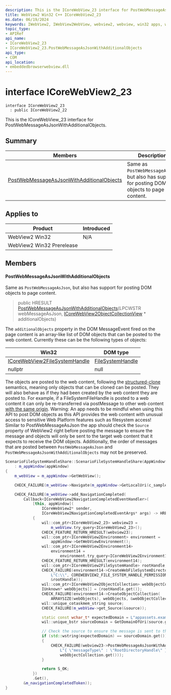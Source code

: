 ```yaml
---
description: This is the ICoreWebView_23 interface for PostWebMessageAsJsonWithAdditionalObjects.
title: WebView2 Win32 C++ ICoreWebView2_23
ms.date: 06/19/2024
keywords: IWebView2, IWebView2WebView, webview2, webview, win32 apps, win32, edge, ICoreWebView2, ICoreWebView2Controller, browser control, edge html, ICoreWebView2_23
topic_type: 
- APIRef
api_name:
- ICoreWebView2_23
- ICoreWebView2_23.PostWebMessageAsJsonWithAdditionalObjects
api_type:
- COM
api_location:
- embeddedbrowserwebview.dll
---
```


# interface ICoreWebView2_23

```
interface ICoreWebView2_23
  : public ICoreWebView2_22
```

This is the ICoreWebView_23 interface for PostWebMessageAsJsonWithAdditionalObjects.

## Summary

 Members                        | Descriptions
--------------------------------|---------------------------------------------
[PostWebMessageAsJsonWithAdditionalObjects](#postwebmessageasjsonwithadditionalobjects) | Same as `PostWebMessageAsJson`, but also has support for posting DOM objects to page content.

## Applies to

Product                         | Introduced
--------------------------------|---------------------------------------------
WebView2 Win32            |    N/A
WebView2 Win32 Prerelease |    

## Members

#### PostWebMessageAsJsonWithAdditionalObjects

Same as `PostWebMessageAsJson`, but also has support for posting DOM objects to page content.

> public HRESULT [PostWebMessageAsJsonWithAdditionalObjects](#postwebmessageasjsonwithadditionalobjects)(LPCWSTR webMessageAsJson, [ICoreWebView2ObjectCollectionView](icorewebview2objectcollectionview.md#icorewebview2objectcollectionview) * additionalObjects)

The `additionalObjects` property in the DOM MessageEvent fired on the page content is an array-like list of DOM objects that can be posted to the web content. Currently these can be the following types of objects:

Win32   |DOM type
--------- | ---------
[ICoreWebView2FileSystemHandle](icorewebview2filesystemhandle.md#icorewebview2filesystemhandle)|[FileSystemHandle](https://developer.mozilla.org/docs/Web/API/FileSystemHandle)
nullptr   |null

The objects are posted to the web content, following the [structured-clone](https://developer.mozilla.org/docs/Web/API/Web_Workers_API/Structured_clone_algorithm) semantics, meaning only objects that can be cloned can be posted. They will also behave as if they had been created by the web content they are posted to. For example, if a FileSystemFileHandle is posted to a web content it can only be re-transferred via postMessage to other web content [with the same origin](https://fs.spec.whatwg.org/#filesystemhandle). Warning: An app needs to be mindful when using this API to post DOM objects as this API provides the web content with unusual access to sensitive Web Platform features such as filesystem access! Similar to PostWebMessageAsJson the app should check the `Source` property of WebView2 right before posting the message to ensure the message and objects will only be sent to the target web content that it expects to receive the DOM objects. Additionally, the order of messages that are posted between `PostWebMessageAsJson` and `PostWebMessageAsJsonWithAdditionalObjects` may not be preserved. 
```cpp
ScenarioFileSystemHandleShare::ScenarioFileSystemHandleShare(AppWindow* appWindow)
    : m_appWindow(appWindow)
{
    m_webView = m_appWindow->GetWebView();

    CHECK_FAILURE(m_webView->Navigate(m_appWindow->GetLocalUri(c_samplePath).c_str()));

    CHECK_FAILURE(m_webView->add_NavigationCompleted(
        Callback<ICoreWebView2NavigationCompletedEventHandler>(
            [this, appWindow](
                ICoreWebView2* sender,
                ICoreWebView2NavigationCompletedEventArgs* args) -> HRESULT
            {
                wil::com_ptr<ICoreWebView2_23> webview23 =
                    m_webView.try_query<ICoreWebView2_23>();
                CHECK_FEATURE_RETURN_HRESULT(webview23);
                wil::com_ptr<ICoreWebView2Environment> environment =
                    appWindow->GetWebViewEnvironment();
                wil::com_ptr<ICoreWebView2Environment14>
                    environment14 =
                        environment.try_query<ICoreWebView2Environment14>();
                CHECK_FEATURE_RETURN_HRESULT(environment14);
                wil::com_ptr<ICoreWebView2FileSystemHandle> rootHandle;
                CHECK_FAILURE(environment14->CreateWebFileSystemDirectoryHandle(
                    L"C:\\", COREWEBVIEW2_FILE_SYSTEM_HANDLE_PERMISSION_READ_ONLY,
                    &rootHandle));
                wil::com_ptr<ICoreWebView2ObjectCollection> webObjectCollection;
                IUnknown* webObjects[] = {rootHandle.get()};
                CHECK_FAILURE(environment14->CreateObjectCollection(
                    ARRAYSIZE(webObjects), webObjects, &webObjectCollection));
                wil::unique_cotaskmem_string source;
                CHECK_FAILURE(m_webView->get_Source(&source));

                static const wchar_t* expectedDomain = L"appassets.example";
                wil::unique_bstr sourceDomain = GetDomainOfUri(source.get());

                // Check the source to ensure the message is sent to the correct target content.
                if (std::wstring(expectedDomain) == sourceDomain.get())
                {
                    CHECK_FAILURE(webview23->PostWebMessageAsJsonWithAdditionalObjects(
                        L"{ \"messageType\" : \"RootDirectoryHandle\" }",
                        webObjectCollection.get()));
                }

                return S_OK;
            })
            .Get(),
        &m_navigationCompletedToken));
}
```

